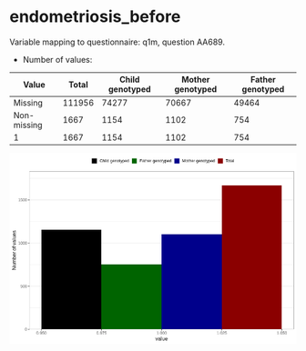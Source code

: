 # endometriosis_before
Variable mapping to questionnaire: q1m, question AA689.
- Number of values:

| Value | Total | Child genotyped | Mother genotyped | Father genotyped |
| ----- | ----- | --------------- | ---------------- | ---------------- |
| Missing | 111956 | 74277 | 70667 | 49464 |
| Non-missing | 1667 | 1154 | 1102 | 754 |
| 1 | 1667 | 1154 | 1102 | 754 |



![](endometriosis_before_n.png)



